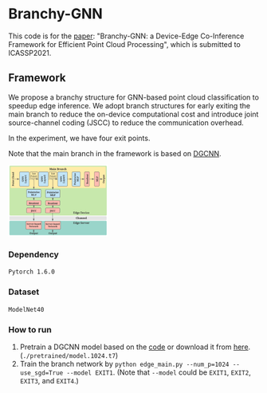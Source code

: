 # Branchy-GNN

This code is for the [paper](https://arxiv.org/abs/2006.02166): "Branchy-GNN: a Device-Edge Co-Inference Framework for Efficient Point Cloud Processing", which is submitted to ICASSP2021.



## Framework

We propose a branchy structure for GNN-based point cloud classification to speedup edge inference. We adopt branch structures for early exiting the main branch to reduce the on-device computational cost and introduce joint source-channel coding (JSCC) to reduce the communication overhead.

In the experiment, we have four exit points.

Note that the main branch in the framework is based on [DGCNN](https://github.com/WangYueFt/dgcnn).

<img src="./Branchy_GNN_Framework.png" width="200px" />




### Dependency

```
Pytorch 1.6.0
```



### Dataset

```
ModelNet40
```





### How to run

1. Pretrain a DGCNN model based on the [code](https://github.com/WangYueFt/dgcnn/tree/master/pytorch) or download it from [here](https://github.com/WangYueFt/dgcnn/tree/master/pytorch/pretrained). (``./pretrained/model.1024.t7``)
2. Train the branch network by ``python edge_main.py --num_p=1024 --use_sgd=True --model EXIT1``. (Note that ``--model`` could be ``EXIT1``, ``EXIT2``, ``EXIT3``, and ``EXIT4``.)

